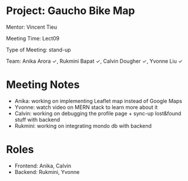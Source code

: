 # Project: Gaucho Bike Map 

Mentor: Vincent Tieu  

Meeting Time: Lect09 

Type of Meeting: stand-up 

Team: Anika Arora ✓, Rukmini Bapat ✓, Calvin Dougher ✓, Yvonne Liu ✓

# Meeting Notes 
* Anika: working on implementing Leaflet map instead of Google Maps 
* Yvonne: watch video on MERN stack to learn more about it 
* Calvin: working on debugging the profile page + sync-up lost&found stuff with backend 
* Rukmini: working on integrating mondo db with backend 
 
# Roles 
* Frontend: Anika, Calvin 
* Backend: Rukmini, Yvonne 

